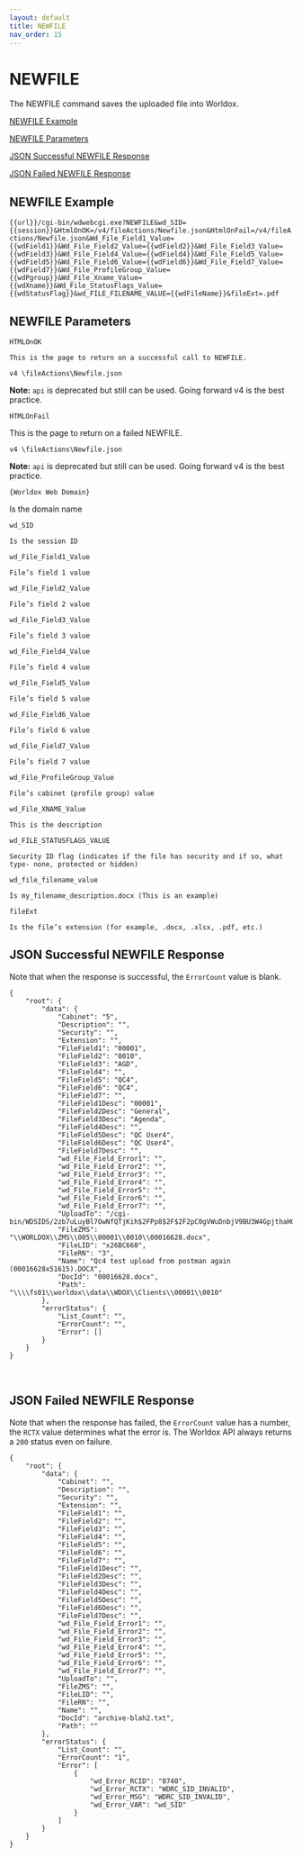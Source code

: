 ```yaml
---
layout: default
title: NEWFILE
nav_order: 15
---
```


# NEWFILE

The NEWFILE command saves the uploaded file into Worldox. 

[NEWFILE Example](#newfile-example)

[NEWFILE Parameters](#newfile-parameters)

[JSON Successful NEWFILE Response](#json-successful-newfile-response)

[JSON Failed NEWFILE Response](#json-failed-newfile-response)


## NEWFILE Example

`{{url}}/cgi-bin/wdwebcgi.exe?NEWFILE&wd_SID={{session}}&HtmlOnOK=/v4/fileActions/Newfile.json&HtmlOnFail=/v4/fileActions/Newfile.json&Wd_File_Field1_Value={{wdField1}}&Wd_File_Field2_Value={{wdField2}}&Wd_File_Field3_Value={{wdField3}}&Wd_File_Field4_Value={{wdField4}}&Wd_File_Field5_Value={{wdField5}}&Wd_File_Field6_Value={{wdField6}}&Wd_File_Field7_Value={{wdField7}}&Wd_File_ProfileGroup_Value={{wdPgroup}}&Wd_File_Xname_Value={{wdXname}}&Wd_File_StatusFlags_Value={{wdStatusFlag}}&wd_FILE_FILENAME_VALUE={{wdFileName}}&fileExt=.pdf`

## NEWFILE Parameters

 `HTMLOnOK`

  	This is the page to return on a successful call to NEWFILE.

  `v4 \fileActions\Newfile.json` 

**Note:** `api` is deprecated but still can be used. Going forward v4 is the best practice.

`HTMLOnFail`

  This is the page to return on a failed NEWFILE.

  `v4 \fileActions\Newfile.json` 

**Note:** `api` is deprecated but still can be used. Going forward v4 is the best practice.

`{Worldox Web Domain}` 
	
  Is the domain name

`wd_SID`

	Is the session ID

`wd_File_Field1_Value`

	File’s field 1 value

`wd_File_Field2_Value`

	File’s field 2 value

`wd_File_Field3_Value`

	File’s field 3 value

`wd_File_Field4_Value`

	File’s field 4 value

`wd_File_Field5_Value`

	File’s field 5 value

`wd_File_Field6_Value`

	File’s field 6 value

`wd_File_Field7_Value`

	File’s field 7 value

`wd_File_ProfileGroup_Value`

	File’s cabinet (profile group) value

`wd_File_XNAME_Value`

	This is the description

`wd_FILE_STATUSFLAGS_VALUE`

	Security ID flag (indicates if the file has security and if so, what type- none, protected or hidden)

`wd_file_filename_value`

	Is my_filename_description.docx (This is an example)

`fileExt`

	Is the file’s extension (for example, .docx, .xlsx, .pdf, etc.)

## JSON Successful NEWFILE Response

Note that when the response is successful, the `ErrorCount` value is blank. 

```
{
    "root": {
        "data": {
            "Cabinet": "5",
            "Description": "",
            "Security": "",
            "Extension": "",
            "FileField1": "00001",
            "FileField2": "0010",
            "FileField3": "AGD",
            "FileField4": "",
            "FileField5": "QC4",
            "FileField6": "QC4",
            "FileField7": "",
            "FileField1Desc": "00001",
            "FileField2Desc": "General",
            "FileField3Desc": "Agenda",
            "FileField4Desc": "",
            "FileField5Desc": "QC User4",
            "FileField6Desc": "QC User4",
            "FileField7Desc": "",
            "wd_File_Field_Error1": "",
            "wd_File_Field_Error2": "",
            "wd_File_Field_Error3": "",
            "wd_File_Field_Error4": "",
            "wd_File_Field_Error5": "",
            "wd_File_Field_Error6": "",
            "wd_File_Field_Error7": "",
            "UploadTo": "/cgi-bin/WDSIDS/2zb7uLuyBl7OwNfQTjKih$2FPp8$2F$2F2pC0gVWuDnbjV9BU3W4GpjthaHQGp7iM$3D/SAVE",
            "FileZMS": "\\WORLDOX\\ZMS\\005\\00001\\0010\\00016628.docx",
            "FileLID": "x26BC660",
            "FileRN": "3",
            "Name": "Qc4 test upload from postman again (00016628x51615).DOCX",
            "DocId": "00016628.docx",
            "Path": "\\\\fs01\\worldox\\data\\WDOX\\Clients\\00001\\0010"
        },
        "errorStatus": {
            "List_Count": "",
            "ErrorCount": "",
            "Error": []
        }
    }
}
```
 
## JSON Failed NEWFILE Response

Note that when the response has failed, the `ErrorCount` value has a number, the `RCTX` value determines what the error is. The Worldox API always returns a `200` status even on failure.  

```
{
    "root": {
        "data": {
            "Cabinet": "",
            "Description": "",
            "Security": "",
            "Extension": "",
            "FileField1": "",
            "FileField2": "",
            "FileField3": "",
            "FileField4": "",
            "FileField5": "",
            "FileField6": "",
            "FileField7": "",
            "FileField1Desc": "",
            "FileField2Desc": "",
            "FileField3Desc": "",
            "FileField4Desc": "",
            "FileField5Desc": "",
            "FileField6Desc": "",
            "FileField7Desc": "",
            "wd_File_Field_Error1": "",
            "wd_File_Field_Error2": "",
            "wd_File_Field_Error3": "",
            "wd_File_Field_Error4": "",
            "wd_File_Field_Error5": "",
            "wd_File_Field_Error6": "",
            "wd_File_Field_Error7": "",
            "UploadTo": "",
            "FileZMS": "",
            "FileLID": "",
            "FileRN": "",
            "Name": "",
            "DocId": "archive-blah2.txt",
            "Path": ""
        },
        "errorStatus": {
            "List_Count": "",
            "ErrorCount": "1",
            "Error": [
                {
                    "wd_Error_RCID": "8740",
                    "wd_Error_RCTX": "WDRC_SID_INVALID",
                    "wd_Error_MSG": "WDRC_SID_INVALID",
                    "wd_Error_VAR": "wd_SID"
                }
            ]
        }
    }
}
```

